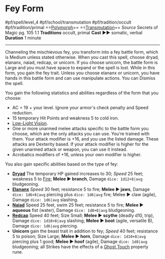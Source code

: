# Fey Form
#pf/spell/level_4 #pf/school/transmutation #pf/tradition/occult #pf/tradition/primal
==[Polymorph](../../../Traits/Polymorph.md)== ==[Transmutation](../../../Traits/Transmutation.md)==
*Source* Secrets of Magic pg. 105 1.1
**Traditions** occult, primal
**Cast** ►► somatic, verbal
**Duration** 1 minute

---
Channeling the mischievous fey, you transform into a fey battle form, which is Medium unless stated otherwise. When you cast this spell, choose dryad, elananx, naiad, redcap, or unicorn. If you choose unicorn, the battle form is Large and you must have space to expand or the spell is lost. While in this form, you gain the fey trait. Unless you choose elananx or unicorn, you have hands in this battle form and can use manipulate actions. You can Dismiss the spell.

You gain the following statistics and abilities regardless of the form that you choose:
- AC = 19 + your level. Ignore your armor's check penalty and Speed reduction.
- 15 temporary Hit Points and weakness 5 to cold iron.
- [Low-Light Vision](../../../Bestiary/Abilities/Low-Light%20Vision.md).
- One or more unarmed melee attacks specific to the battle form you choose, which are the only attacks you can use. You're trained with them. Your attack modifier is +16, and you use the listed damage. These attacks are Dexterity based. If your attack modifier is higher for the given unarmed attack or weapon, you can use it instead.
- Acrobatics modifiers of +16, unless your own modifier is higher.

You also gain specific abilities based on the type of fey:

- **[Dryad](Dryad)** The temporary HP gained increases to 30; *Speed* 25 feet; weakness 5 to [Fire](../../../Traits/Fire.md); **Melee ► branch**, Damage `dice: 1d12+8|avg` bludgeoning.
- **[Elananx](Elananx)** *Speed* 30 feet; resistance 5 to fire; **Melee ► jaws**, Damage `dice: 1d6+8|avg` piercing plus `dice: 1d6|avg` fire; Melee ► claw (agile), Damage `dice: 1d6|avg` slashing.
- **[Naiad](Naiad)** Speed 25 feet, swim 25 feet; resistance 5 to fire; **Melee ► aqueous** fist (water), Damage `dice: 1d8+8|avg` bludgeoning.
- **[Redcap](Redcap)** Speed 40 feet; Size Small; **Melee ► scythe** (deadly d10, trip), Damage `dice: 1d10+8|avg` slashing; **Melee ► boot** (agile, versatile B), Damage `dice: 1d6|avg` piercing.
- **Unicorn** gain the beast trait in addition to fey; *Speed* 40 feet; resistance 5 to poison; Size Large; **Melee ► horn**, Damage `dice: 1d10+8|avg` piercing plus 1 good; **Melee ► hoof** (agile), Damage `dice: 1d8|avg` bludgeoning; all Strikes have the effects of a [Ghost Touch](../../../Items/Runes/Weapon%20Property%20Runes/Ghost%20Touch.md) property rune.